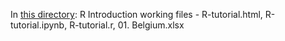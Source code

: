In [this directory](https://github.com/Marchev-Science/summer-school-2021/tree/main/Angel_Marchev_Jr/readme.md):
R Introduction working files - R-tutorial.html, R-tutorial.ipynb, R-tutorial.r, 01. Belgium.xlsx
